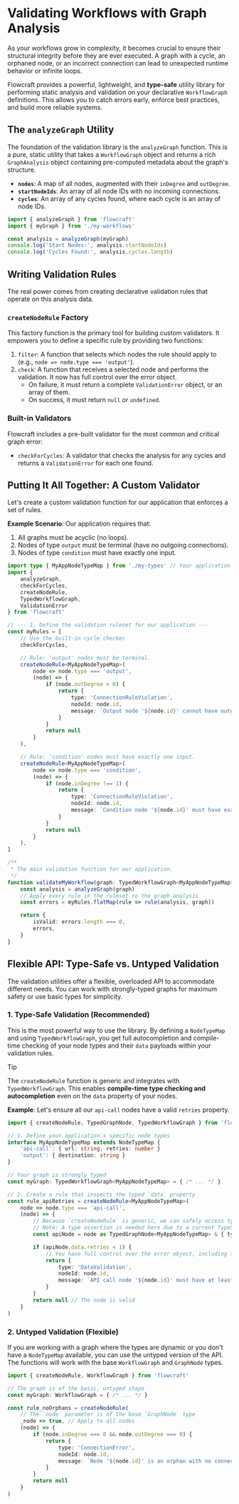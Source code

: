 # Validating Workflows with Graph Analysis

As your workflows grow in complexity, it becomes crucial to ensure their structural integrity before they are ever executed. A graph with a cycle, an orphaned node, or an incorrect connection can lead to unexpected runtime behavior or infinite loops.

Flowcraft provides a powerful, lightweight, and **type-safe** utility library for performing static analysis and validation on your declarative `WorkflowGraph` definitions. This allows you to catch errors early, enforce best practices, and build more reliable systems.

## The `analyzeGraph` Utility

The foundation of the validation library is the `analyzeGraph` function. This is a pure, static utility that takes a `WorkflowGraph` object and returns a rich `GraphAnalysis` object containing pre-computed metadata about the graph's structure.

-   **`nodes`**: A map of all nodes, augmented with their `inDegree` and `outDegree`.
-   **`startNodeIds`**: An array of all node IDs with no incoming connections.
-   **`cycles`**: An array of any cycles found, where each cycle is an array of node IDs.

```typescript
import { analyzeGraph } from 'flowcraft'
import { myGraph } from './my-workflows'

const analysis = analyzeGraph(myGraph)
console.log('Start Nodes:', analysis.startNodeIds)
console.log('Cycles Found:', analysis.cycles.length)
```

## Writing Validation Rules

The real power comes from creating declarative validation rules that operate on this analysis data.

### `createNodeRule` Factory

This factory function is the primary tool for building custom validators. It empowers you to define a specific rule by providing two functions:

1.  `filter`: A function that selects which nodes the rule should apply to (e.g., `node => node.type === 'output'`).
2.  `check`: A function that receives a selected node and performs the validation. It now has full control over the error object.
    -   On failure, it must return a complete `ValidationError` object, or an array of them.
    -   On success, it must return `null` or `undefined`.

### Built-in Validators

Flowcraft includes a pre-built validator for the most common and critical graph error:

-   `checkForCycles`: A validator that checks the analysis for any cycles and returns a `ValidationError` for each one found.

## Putting It All Together: A Custom Validator

Let's create a custom validation function for our application that enforces a set of rules.

**Example Scenario**: Our application requires that:
1.  All graphs must be acyclic (no loops).
2.  Nodes of type `output` must be terminal (have no outgoing connections).
3.  Nodes of type `condition` must have exactly one input.

```typescript
import type { MyAppNodeTypeMap } from './my-types' // Your application's node types
import {
	analyzeGraph,
	checkForCycles,
	createNodeRule,
	TypedWorkflowGraph,
	ValidationError
} from 'flowcraft'

// --- 1. Define the validation ruleset for our application ---
const myRules = [
	// Use the built-in cycle checker
	checkForCycles,

	// Rule: 'output' nodes must be terminal.
	createNodeRule<MyAppNodeTypeMap>(
		node => node.type === 'output',
		(node) => {
			if (node.outDegree > 0) {
				return {
					type: 'ConnectionRuleViolation',
					nodeId: node.id,
					message: `Output node '${node.id}' cannot have outgoing connections.`
				}
			}
			return null
		}
	),

	// Rule: 'condition' nodes must have exactly one input.
	createNodeRule<MyAppNodeTypeMap>(
		node => node.type === 'condition',
		(node) => {
			if (node.inDegree !== 1) {
				return {
					type: 'ConnectionRuleViolation',
					nodeId: node.id,
					message: `Condition node '${node.id}' must have exactly one input, but has ${node.inDegree}.`
				}
			}
			return null
		}
	),
]

/**
 * The main validation function for our application.
 */
function validateMyWorkflow(graph: TypedWorkflowGraph<MyAppNodeTypeMap>): { isValid: boolean, errors: ValidationError[] } {
	const analysis = analyzeGraph(graph)
	// Apply every rule in the ruleset to the graph analysis
	const errors = myRules.flatMap(rule => rule(analysis, graph))

	return {
		isValid: errors.length === 0,
		errors,
	}
}
```

## Flexible API: Type-Safe vs. Untyped Validation

The validation utilities offer a flexible, overloaded API to accommodate different needs. You can work with strongly-typed graphs for maximum safety or use basic types for simplicity.

### 1. Type-Safe Validation (Recommended)

This is the most powerful way to use the library. By defining a `NodeTypeMap` and using `TypedWorkflowGraph`, you get full autocompletion and compile-time checking of your node types and their `data` payloads within your validation rules.

> [!TIP]
> The `createNodeRule` function is generic and integrates with `TypedWorkflowGraph`. This enables **compile-time type checking and autocompletion** even on the `data` property of your nodes.

**Example**: Let's ensure all our `api-call` nodes have a valid `retries` property.

```typescript
import { createNodeRule, TypedGraphNode, TypedWorkflowGraph } from 'flowcraft'

// 1. Define your application's specific node types
interface MyAppNodeTypeMap extends NodeTypeMap {
	'api-call': { url: string, retries: number }
	'output': { destination: string }
}

// Your graph is strongly typed
const myGraph: TypedWorkflowGraph<MyAppNodeTypeMap> = { /* ... */ }

// 2. Create a rule that inspects the typed `data` property
const rule_apiRetries = createNodeRule<MyAppNodeTypeMap>(
	node => node.type === 'api-call',
	(node) => {
		// Because `createNodeRule` is generic, we can safely access typed properties.
		// Note: A type assertion is needed here due to a current TypeScript limitation.
		const apiNode = node as TypedGraphNode<MyAppNodeTypeMap> & { type: 'api-call' }

		if (apiNode.data.retries < 1) {
			// You have full control over the error object, including the `type`.
			return {
				type: 'DataValidation',
				nodeId: node.id,
				message: `API call node '${node.id}' must have at least 1 retry.`
			}
		}
		return null // The node is valid
	}
)
```

### 2. Untyped Validation (Flexible)

If you are working with a graph where the types are dynamic or you don't have a `NodeTypeMap` available, you can use the untyped version of the API. The functions will work with the base `WorkflowGraph` and `GraphNode` types.

```typescript
import { createNodeRule, WorkflowGraph } from 'flowcraft'

// The graph is of the basic, untyped shape
const myGraph: WorkflowGraph = { /* ... */ }

const rule_noOrphans = createNodeRule(
	// The `node` parameter is of the base `GraphNode` type
	_node => true, // Apply to all nodes
	(node) => {
		if (node.inDegree === 0 && node.outDegree === 0) {
			return {
				type: 'ConnectionError',
				nodeId: node.id,
				message: `Node '${node.id}' is an orphan with no connections.`
			}
		}
		return null
	}
)
```
